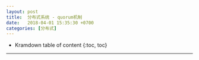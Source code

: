 ```yaml
---
layout: post
title:  分布式系统 - quorum机制
date:   2018-04-01 15:35:30 +0700
categories: [分布式]
---
```


* Kramdown table of content
{:toc, toc}

----------------

